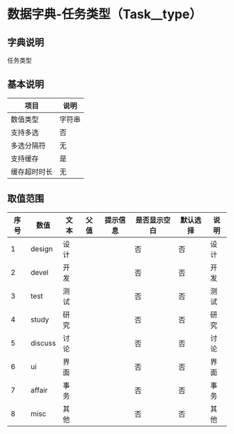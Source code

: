 # 数据字典-任务类型（Task__type）
## 字典说明
任务类型

## 基本说明
| 项目 | 说明 |
| -- | -- |
| 数值类型 | 字符串 |
| 支持多选 | 否 |
| 多选分隔符 | 无 |
| 支持缓存 | 是 |
| 缓存超时时长 | 无 |

## 取值范围
| 序号 | 数值 | 文本 | 父值 | 提示信息 | 是否显示空白 | 默认选择 | 说明 |
| -- | -- | -- | -- | -- | -- | -- | -- |
| 1 | design | 设计 |  |  | 否 | 否 | 设计 |
| 2 | devel | 开发 |  |  | 否 | 否 | 开发 |
| 3 | test | 测试 |  |  | 否 | 否 | 测试 |
| 4 | study | 研究 |  |  | 否 | 否 | 研究 |
| 5 | discuss | 讨论 |  |  | 否 | 否 | 讨论 |
| 6 | ui | 界面 |  |  | 否 | 否 | 界面 |
| 7 | affair | 事务 |  |  | 否 | 否 | 事务 |
| 8 | misc | 其他 |  |  | 否 | 否 | 其他 |

